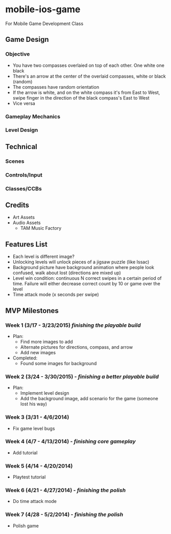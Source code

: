 # mobile-ios-game
For Mobile Game Development Class

## Game Design
### Objective
* You have two compasses overlaied on top of each other. One white one black
* There's an arrow at the center of the overlaid compasses, white or black (random)
* The compasses have random orientation
* If the arrow is white, and on the white compass it's from East to West, swipe finger in the direction of the black compass's East to West
* Vice versa

### Gameplay Mechanics




### Level Design


## Technical
### Scenes

### Controls/Input

### Classes/CCBs

## Credits
* Art Assets 
* Audio Assets
	* TAM Music Factory

## Features List
* Each level is different image?
* Unlocking levels will unlock pieces of a jigsaw puzzle (like Issac)
* Background picture have background animation where people look confused, walk about lost (directions are mixed up)
* Level win condition: continuous N correct swipes in a certain period of time. Failure will either decrease correct count by 10 or game over the level
* Time attack mode (x seconds per swipe)

## MVP Milestones
### Week 1 (3/17 - 3/23/2015) _finishing the playable build_
* Plan:
    * Find more images to add
    * Alternate pictures for directions, compass, and arrow
    * Add new images
* Completed:
    * Found some images for background 
### Week 2 (3/24 - 3/30/2015) - _finishing a better playable build_
* Plan:
    * Implement level design
    * Add the background image, add scenario for the game (someone lost his way)

### Week 3 (3/31 - 4/6/2014)
* Fix game level bugs


### Week 4 (4/7 - 4/13/2014) - _finishing core gameplay_
* Add tutorial

### Week 5 (4/14 - 4/20/2014)
* Playtest tutorial

### Week 6 (4/21 - 4/27/2014) - _finishing the polish_
* Do time attack mode

### Week 7 (4/28 - 5/2/2014) - _finishing the polish_
* Polish game
